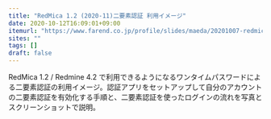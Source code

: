 ```yaml
---
title: "RedMica 1.2 (2020-11)二要素認証 利用イメージ"
date: 2020-10-12T16:09:01+09:00
itemurl: "https://www.farend.co.jp/profile/slides/maeda/20201007-redmica-2fa/"
sites: ""
tags: []
draft: false
---
```


RedMica 1.2 / Redmine 4.2 で利用できるようになるワンタイムパスワードによる二要素認証の利用イメージ。認証アプリをセットアップして自分のアカウントの二要素認証を有効化する手順と、二要素認証を使ったログインの流れを写真とスクリーンショットで説明。
